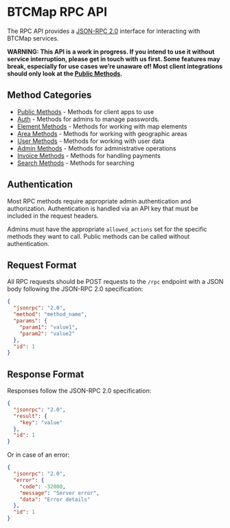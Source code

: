 # BTCMap RPC API

The RPC API provides a [JSON-RPC 2.0](https://www.jsonrpc.org/specification) interface for interacting with BTCMap services.

**WARNING: This API is a work in progress. If you intend to use it without service interruption, please get in touch with us first. Some features may break, especially for use cases we’re unaware of! Most client integrations should only look at the [Public Methods](public-methods.md).**

## Method Categories

- [Public Methods](public-methods.md) - Methods for client apps to use
- [Auth](auth.md) - Methods for admins to manage passwords.
- [Element Methods](element-methods.md) - Methods for working with map elements
- [Area Methods](area-methods.md) - Methods for working with geographic areas
- [User Methods](user-methods.md) - Methods for working with user data
- [Admin Methods](admin-methods.md) - Methods for administrative operations
- [Invoice Methods](invoice-methods.md) - Methods for handling payments
- [Search Methods](search-methods.md) - Methods for searching

## Authentication

Most RPC methods require appropriate admin authentication and authorization. Authentication is handled via an API key that must be included in the request headers.

Admins must have the appropriate `allowed_actions` set for the specific methods they want to call. Public methods can be called without authentication.

## Request Format

All RPC requests should be POST requests to the `/rpc` endpoint with a JSON body following the JSON-RPC 2.0 specification:

```json
{
  "jsonrpc": "2.0",
  "method": "method_name",
  "params": {
    "param1": "value1",
    "param2": "value2"
  },
  "id": 1
}
```

## Response Format

Responses follow the JSON-RPC 2.0 specification:

```json
{
  "jsonrpc": "2.0",
  "result": {
    "key": "value"
  },
  "id": 1
}
```

Or in case of an error:

```json
{
  "jsonrpc": "2.0",
  "error": {
    "code": -32000,
    "message": "Server error",
    "data": "Error details"
  },
  "id": 1
}
